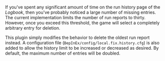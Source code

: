 If you've spent any significant amount of time on the run history page of the *Logbook*, then you've probably noticed a large number of missing entries. The current implementation limits the number of run reports to thirty. However, once you exceed this threshold, the game will select a completely arbitrary entry for deletion.

This plugin simply modifies the behavior to delete the oldest run report instead. A configuration file (`BepInEx/config/local.fix.history.cfg`) is also added to allow the history limit to be increased or decreased as desired. By default, the maximum number of entries will be doubled.
